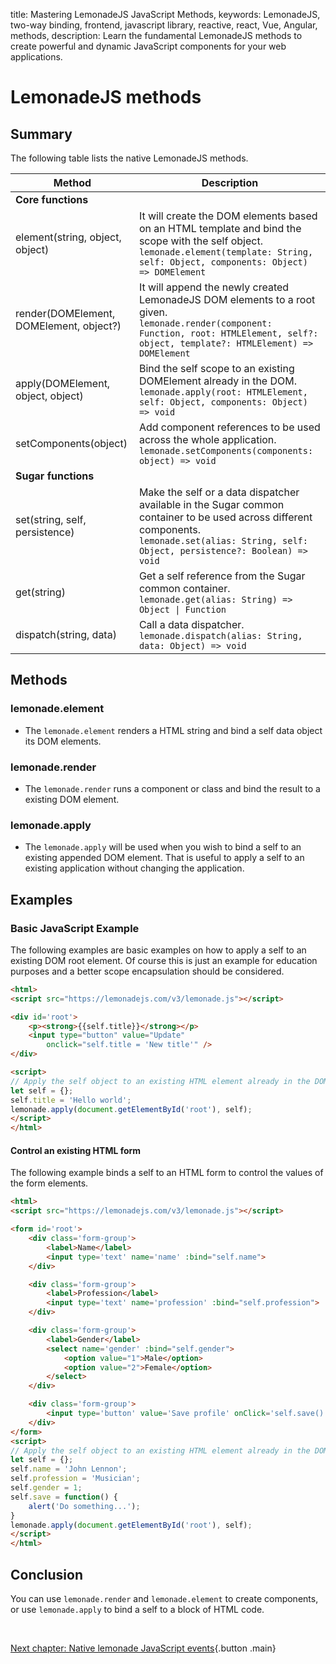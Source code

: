 title: Mastering LemonadeJS JavaScript Methods,
keywords: LemonadeJS, two-way binding, frontend, javascript library, reactive, react, Vue, Angular, methods,
description: Learn the fundamental LemonadeJS methods to create powerful and dynamic JavaScript components for your web applications.

LemonadeJS methods
==================

  

Summary
-------

The following table lists the native LemonadeJS methods.  

| Method | Description |
| --- | --- |
| **Core functions** |     |
| element(string, object, object) | It will create the DOM elements based on an HTML template and bind the scope with the self object.  <br>`lemonade.element(template: String, self: Object, components: Object) => DOMElement` |
| render(DOMElement, DOMElement, object?) | It will append the newly created LemonadeJS DOM elements to a root given.  <br>`lemonade.render(component: Function, root: HTMLElement, self?: object, template?: HTMLElement) => DOMElement` |
| apply(DOMElement, object, object) | Bind the self scope to an existing DOMElement already in the DOM.  <br>`lemonade.apply(root: HTMLElement, self: Object, components: Object) => void` |
| setComponents(object) | Add component references to be used across the whole application.  <br>`lemonade.setComponents(components: object) => void` |
| **Sugar functions** |     |
| set(string, self, persistence) | Make the self or a data dispatcher available in the Sugar common container to be used across different components.  <br>`lemonade.set(alias: String, self: Object, persistence?: Boolean) => void` |
| get(string) | Get a self reference from the Sugar common container.  <br>`lemonade.get(alias: String) => Object \| Function` |
| dispatch(string, data) | Call a data dispatcher.  <br>`lemonade.dispatch(alias: String, data: Object) => void` |

  
  

Methods
-------

  

### lemonade.element

- The `lemonade.element` renders a HTML string and bind a self data object its DOM elements.  
  
  

### lemonade.render

- The `lemonade.render` runs a component or class and bind the result to a existing DOM element.  
  
  

### lemonade.apply

- The `lemonade.apply` will be used when you wish to bind a self to an existing appended DOM element. That is useful to apply a self to an existing application without changing the application.  

  
## Examples

### Basic JavaScript Example

The following examples are basic examples on how to apply a self to an existing DOM root element. Of course this is just an example for education purposes and a better scope encapsulation should be considered.  
  

```html
<html>
<script src="https://lemonadejs.com/v3/lemonade.js"></script>

<div id='root'>
    <p><strong>{{self.title}}</strong></p>
    <input type="button" value="Update"
        onclick="self.title = 'New title'" />
</div>

<script>
// Apply the self object to an existing HTML element already in the DOM
let self = {};
self.title = 'Hello world';
lemonade.apply(document.getElementById('root'), self);
</script>
</html>
```

#### Control an existing HTML form

The following example binds a self to an HTML form to control the values of the form elements.  
  

```html
<html>
<script src="https://lemonadejs.com/v3/lemonade.js"></script>

<form id='root'>
    <div class='form-group'>
        <label>Name</label>
        <input type='text' name='name' :bind="self.name">
    </div>

    <div class='form-group'>
        <label>Profession</label>
        <input type='text' name='profession' :bind="self.profession">
    </div>

    <div class='form-group'>
        <label>Gender</label>
        <select name='gender' :bind="self.gender">
            <option value="1">Male</option>
            <option value="2">Female</option>
        </select>
    </div>

    <div class='form-group'>
        <input type='button' value='Save profile' onClick='self.save()'>
    </div>
</form>
<script>
// Apply the self object to an existing HTML element already in the DOM
let self = {};
self.name = 'John Lennon';
self.profession = 'Musician';
self.gender = 1;
self.save = function() {
    alert('Do something...');
}
lemonade.apply(document.getElementById('root'), self);
</script>
</html>
```

  
  

Conclusion
----------

You can use `lemonade.render` and `lemonade.element` to create components, or use `lemonade.apply` to bind a self to a block of HTML code.  

&nbsp;

[Next chapter: Native lemonade JavaScript events](/docs/v3/events){.button .main}

